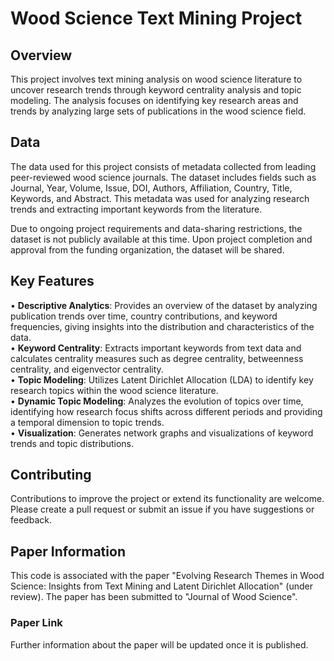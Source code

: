 # Wood Science Text Mining Project

## Overview
This project involves text mining analysis on wood science literature to uncover research trends through keyword centrality analysis and topic modeling. The analysis focuses on identifying key research areas and trends by analyzing large sets of publications in the wood science field.

## Data
The data used for this project consists of metadata collected from leading peer-reviewed wood science journals. The dataset includes fields such as Journal, Year, Volume, Issue, DOI, Authors, Affiliation, Country, Title, Keywords, and Abstract. This metadata was used for analyzing research trends and extracting important keywords from the literature.

Due to ongoing project requirements and data-sharing restrictions, the dataset is not publicly available at this time. Upon project completion and approval from the funding organization, the dataset will be shared.

## Key Features
• **Descriptive Analytics**: Provides an overview of the dataset by analyzing publication trends over time, country contributions, and keyword frequencies, giving insights into the distribution and characteristics of the data.  
• **Keyword Centrality**: Extracts important keywords from text data and calculates centrality measures such as degree centrality, betweenness centrality, and eigenvector centrality.  
• **Topic Modeling**: Utilizes Latent Dirichlet Allocation (LDA) to identify key research topics within the wood science literature.  
• **Dynamic Topic Modeling**: Analyzes the evolution of topics over time, identifying how research focus shifts across different periods and providing a temporal dimension to topic trends.  
• **Visualization**: Generates network graphs and visualizations of keyword trends and topic distributions.  

## Contributing
Contributions to improve the project or extend its functionality are welcome. Please create a pull request or submit an issue if you have suggestions or feedback.  

## Paper Information
This code is associated with the paper "Evolving Research Themes in Wood Science: Insights from Text Mining and Latent Dirichlet Allocation" (under review). The paper has been submitted to "Journal of Wood Science".

### Paper Link
Further information about the paper will be updated once it is published.
